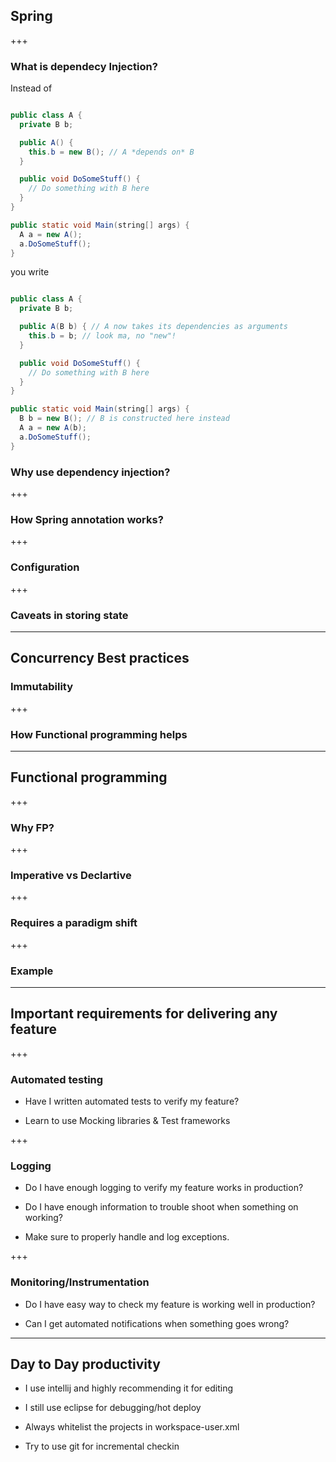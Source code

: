 ## Spring

+++

### What is dependecy Injection?

Instead of 


```java

public class A {
  private B b;

  public A() {
    this.b = new B(); // A *depends on* B
  }

  public void DoSomeStuff() {
    // Do something with B here
  }
}

public static void Main(string[] args) {
  A a = new A();
  a.DoSomeStuff();
}

```

you write 

```java

public class A {
  private B b;

  public A(B b) { // A now takes its dependencies as arguments
    this.b = b; // look ma, no "new"!
  }

  public void DoSomeStuff() {
    // Do something with B here
  }
}

public static void Main(string[] args) {
  B b = new B(); // B is constructed here instead
  A a = new A(b);
  a.DoSomeStuff();
}

```

### Why use dependency injection?

+++
### How Spring annotation works?

+++

### Configuration

+++

### Caveats in storing state

---

## Concurrency Best practices

### Immutability

+++

### How Functional programming helps

---

## Functional programming

+++

### Why FP?

+++

### Imperative vs Declartive

+++

### Requires a paradigm shift

+++

### Example

---

## Important requirements for delivering any feature

+++

### Automated testing

* Have I written automated tests  to verify my feature?

* Learn to use Mocking libraries & Test frameworks

+++

### Logging

* Do I have enough logging to verify my feature works in production?

* Do I have enough information to trouble shoot when something on working?

* Make sure to properly handle and log exceptions.

+++

### Monitoring/Instrumentation

* Do I have easy way to check my feature is working well in production?

* Can I get automated notifications when something goes wrong?

---

## Day to Day productivity

* I use intellij and highly recommending it for editing

* I still use eclipse for debugging/hot deploy

* Always whitelist the projects in workspace-user.xml

* Try to use git for incremental checkin




